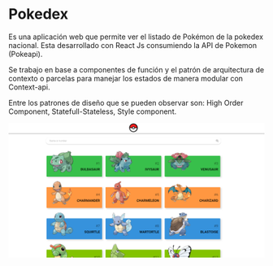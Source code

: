 # Pokedex

Es una aplicación web que permite ver el listado de Pokémon de la pokedex nacional. Esta desarrollado con React Js consumiendo la API de Pokemon (Pokeapi). 

Se trabajo en base a componentes de función y el patrón de arquitectura de contexto o parcelas para manejar los estados de manera modular con Context-api.

Entre los patrones de diseño que se pueden observar son: High Order Component, Statefull-Stateless, Style component.

![HomePage](./pokedex.png)
